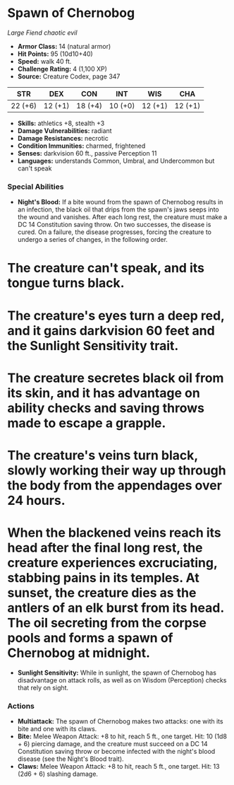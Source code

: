 # Spawn of Chernobog

*Large* *Fiend* *chaotic evil*

- **Armor Class:** 14 (natural armor)
- **Hit Points:** 95 (10d10+40)
- **Speed:** walk 40 ft.
- **Challenge Rating:** 4 (1,100 XP)
- **Source:** Creature Codex, page 347

| STR | DEX | CON | INT | WIS | CHA |
| --- | --- | --- | --- | --- | --- |
| 22 (+6) | 12 (+1) | 18 (+4) | 10 (+0) | 12 (+1) | 12 (+1) |

- **Skills:** athletics +8, stealth +3
- **Damage Vulnerabilities:** radiant
- **Damage Resistances:** necrotic
- **Condition Immunities:** charmed, frightened
- **Senses:** darkvision 60 ft., passive Perception 11
- **Languages:** understands Common, Umbral, and Undercommon but can't speak

### Special Abilities

- **Night's Blood:** If a bite wound from the spawn of Chernobog results in an infection, the black oil that drips from the spawn's jaws seeps into the wound and vanishes. After each long rest, the creature must make a DC 14 Constitution saving throw. On two successes, the disease is cured. On a failure, the disease progresses, forcing the creature to undergo a series of changes, in the following order.
# The creature can't speak, and its tongue turns black.
# The creature's eyes turn a deep red, and it gains darkvision 60 feet and the Sunlight Sensitivity trait. 
# The creature secretes black oil from its skin, and it has advantage on ability checks and saving throws made to escape a grapple.
# The creature's veins turn black, slowly working their way up through the body from the appendages over 24 hours. 
# When the blackened veins reach its head after the final long rest, the creature experiences excruciating, stabbing pains in its temples. At sunset, the creature dies as the antlers of an elk burst from its head. The oil secreting from the corpse pools and forms a spawn of Chernobog at midnight.
- **Sunlight Sensitivity:** While in sunlight, the spawn of Chernobog has disadvantage on attack rolls, as well as on Wisdom (Perception) checks that rely on sight.

### Actions

- **Multiattack:** The spawn of Chernobog makes two attacks: one with its bite and one with its claws.
- **Bite:** Melee Weapon Attack: +8 to hit, reach 5 ft., one target. Hit: 10 (1d8 + 6) piercing damage, and the creature must succeed on a DC 14 Constitution saving throw or become infected with the night's blood disease (see the Night's Blood trait).
- **Claws:** Melee Weapon Attack: +8 to hit, reach 5 ft., one target. Hit: 13 (2d6 + 6) slashing damage.


